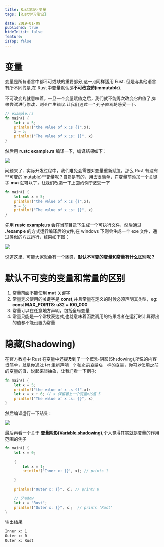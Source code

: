```yaml
---
title: Rust笔记-变量
tags: [Rust学习笔记]

date: 2019-01-09
published: true
hideInList: false
feature: 
isTop: false
---
```







# 变量

变量是所有语言中都不可或缺的重要部分,这一点同样适用 Rust. 但是与其他语言有所不同的是,在 Rust 中变量默认是**不可改变的(immutable)**.

不可改变的就意味着，一旦一个变量赋值之后，我们就不能再次改变它的值了,如果尝试进行修改，则会产生错误.让我们通过一个列子直观的感受一下.

```rust
// example.rs
fn main() {
    let x = 5;
    println!("the value of x is {}",x);
    x = 6;
    println!("The value of x is: {}", x);
}
```
然后用 **rustc example.rs** 编译一下，编译结果如下：

![](http://ww1.sinaimg.cn/large/006wYWbGly1fyzdp19s9bj30ew05l3yy.jpg)


问题来了，实际开发过程中，我们难免会需要对变量重新赋值，那么 Rust 有没有**可变的(mutable)**变量呢？自然是有的，用法很简单，在变量前添加一个关键字 **mut** 就可以了，让我们改造一下上面的例子感受一下

```rust
fn main() {
    let mut x = 5;
    println!("the value of x is {}",x);
    x = 6;
    println!("The value of x is: {}", x);
}
```
先用 **rustc example.rs** 会在当前目录下生成一个可执行文件，然后通过 **./example** 的方式运行编译后的文件,在 windows 下则会生成一个 exe 文件，通过类似的方式运行，结果如下图：

![](http://ww1.sinaimg.cn/large/006wYWbGly1fyzdztabt0j30ex01vweg.jpg)

说道这里，可能大家就会有一个困惑，**默认不可变的变量和常量有什么区别呢？**

# 默认不可变的变量和常量的区别

1. 常量前面不能使用 **mut** 关键字
2. 常量定义使用的关键字是 **const**,并且常量在定义的时候必须声明其类型，eg: **const MAX_POINTS: u32 = 100_000**
3. 常量可以在任意地方声明，包括全局变量
4. 常量只能是一个常数表达式,也就意味着函数调用的结果或者在运行时计算得出的值都不能设置为常量

# 隐藏(Shadowing)

在官方教程中 Rust 在变量中还提及到了一个概念-阴影(Shadowing),所说的内容很简单，就是你通过 **let** 重新声明一个和之前变量名一样的变量，你可以使用之前的变量的值，说起来很抽象，让我们看一下例子:

```rust
fn main() {
    let x = 5;
    println!("the value of x is {}",x);
    let x = x + 6; // x 保留着上一个变量x的值 5
    println!("The value of x is: {}", x);
}
```
然后编译运行一下结果：

![](http://ww1.sinaimg.cn/large/006wYWbGly1fyzesrefotj30dw01zt8n.jpg)

最后再看一个关于 **[变量阴影(Variable shadowing)](https://en.wikipedia.org/wiki/Variable_shadowing)**,个人觉得其实就是变量的作用范围的例子

```rust
fn main() {
    let x = 0;
    
    {
        let x = 1;
        println!("Inner x: {}", x); // prints 1
        
    }
    
    println!("Outer x: {}", x); // prints 0
    
    // Shadow
    let x = "Rust";
    println!("Outer x: {}", x);  // prints 'Rust'
}
```

输出结果:

```bash
Inner x: 1
Outer x: 0
Outer x: Rust
```